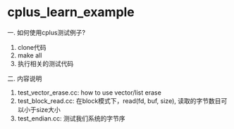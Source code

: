 # cplus_learn_example
一. 如何使用cplus测试例子?
1. clone代码
2. make all
3. 执行相关的测试代码

二. 内容说明
1. test_vector_erase.cc: how to use vector/list erase
2. test_block_read.cc: 
在block模式下，read(fd, buf, size), 读取的字节数目可以小于size大小
3. test_endian.cc:
测试我们系统的字节序

